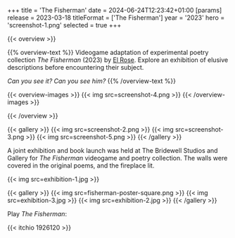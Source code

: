 +++
title = 'The Fisherman'
date = 2024-06-24T12:23:42+01:00
[params]
    release = 2023-03-18
    titleFormat = ['The Fisherman']
    year = '2023'
    hero = 'screenshot-1.png'
    selected = true
+++

{{< overview >}}

{{% overview-text %}}
Videogame adaptation of experimental poetry collection *The Fisherman* (2023) by [El Rose](https://www.instagram.com/el.rose.official). Explore an exhibition of elusive descriptions before encountering their subject.

*Can you see it? Can you see him?*
{{% /overview-text %}}

{{< overview-images >}}
{{< img src=screenshot-4.png >}}
{{< /overview-images >}}

{{< /overview >}}

{{< gallery >}}
{{< img src=screenshot-2.png >}}
{{< img src=screenshot-3.png >}}
{{< img src=screenshot-5.png >}}
{{< /gallery >}}

A joint exhibition and book launch was held at The Bridewell Studios and Gallery for *The Fisherman* videogame and poetry collection. The walls were covered in the original poems, and the fireplace lit.

{{< img src=exhibition-1.jpg >}}

{{< gallery >}}
{{< img src=fisherman-poster-square.png >}}
{{< img src=exhibition-3.jpg >}}
{{< img src=exhibition-2.jpg >}}
{{< /gallery >}}

Play *The Fisherman*:

{{< itchio 1926120 >}}